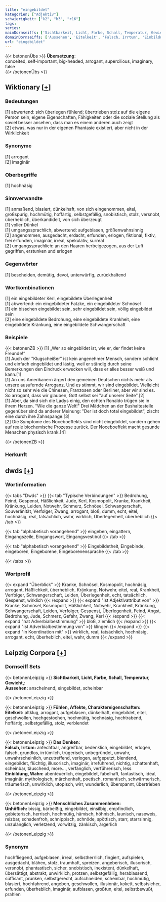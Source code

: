 ```yaml
---
title: "eingebildet"
kategorien: ["Adjektiv"]
schwierigkeit: ["k2", "h3", "r16"]
tags:
series:
mainDornseiffs: ['Sichtbarkeit, Licht, Farbe, Schall, Temperatur, Gewicht,', 'Fühlen, Affekte, Charaktereigenschaften', 'Das Denken', 'Menschliches Zusammenleben']
domainDornseiffs: ['Aussehen', 'Eitelkeit', 'Falsch, Irrtum', 'Einbildung, Wahn', 'Unhöflich']
url: "eingebildet"
---
```


{{< betonenÜbs >}}
**Übersetzung:**  
conceited, self-important, big-headed, arrogant, supercilious, imaginary, false  
{{< /betonenÜbs >}}

## Wiktionary [[+](https://de.wiktionary.org/wiki/eingebildet)]

### Bedeutungen
[1] abwertend: sich überlegen fühlend; übertrieben stolz auf die eigene Person sein; eigene Eigenschaften, Fähigkeiten oder die soziale Stellung als soviel besser ansehen, dass man es einem anderen auch zeigt  
[2] etwas, was nur in der eigenen Phantasie existiert, aber nicht in der Wirklichkeit  

### Synonyme
[1] arrogant  
[2] imaginär  

### Oberbegriffe
[1] hochnäsig  

### Sinnverwandte
[1] anmaßend, blasiert, dünkelhaft, von sich eingenommen, eitel, großspurig, hochmütig, hoffärtig, selbstgefällig, snobistisch, stolz, versnobt, überheblich, überkandidelt, von sich überzeugt  
[1] voller Dünkel  
[1] umgangssprachlich, abwertend: aufgeblasen, größenwahnsinnig  
[2] angenommen, ausgedacht, erdacht, erfunden, erlogen, fiktional, fiktiv, frei erfunden, imaginär, irreal, spekulativ, surreal  
[2] umgangssprachlich: an den Haaren herbeigezogen, aus der Luft gegriffen, erstunken und erlogen  

### Gegenwörter
[1] bescheiden, demütig, devot, unterwürfig, zurückhaltend  

### Wortkombinationen
[1] ein eingebildeter Kerl, eingebildete Überlegenheit  
[1] abwertend: ein eingebildeter Fatzke, ein eingebildeter Schnösel  
[1] ein bisschen eingebildet sein, sehr eingebildet sein, völlig eingebildet sein  
[2] eine eingebildete Bedrohung, eine eingebildete Krankheit, eine eingebildete Kränkung, eine eingebildete Schwangerschaft  

### Beispiele
{{< betonenZB >}}
[1] „Wer so eingebildet ist, wie er, der findet keine Freunde!“  
[1] Auch der "Klugscheißer" ist kein angenehmer Mensch, sondern schlicht und einfach eingebildet und lästig, weil er ständig durch seine Bemerkungen den Eindruck erwecken will, dass er alles besser weiß und kann.[1]  
[1] An uns Amerikanern ärgert den gemeinen Deutschen nichts mehr als unsere ausufernde Arroganz. Und es stimmt, wir sind eingebildet. Vielleicht nicht so sehr wie die Chinesen, Franzosen oder Berliner, aber wir sind es. So arrogant, dass wir glauben, Gott selbst sei "auf unserer Seite".[2]  
[1] Aber, da sind sich die Ladys einig, den echten Ronaldo trügen sie in ihrem Herzen. "Wie die ganze Welt!" Drei Mädchen an der Bushaltestelle gegenüber sind da anderer Meinung: "Der ist doch total eingebildet", zischt eine durch ihre Zahnspange.[3]  
[2] Die Symptome des Noceboeffekts sind nicht eingebildet, sondern gehen auf reale biochemische Prozesse zurück. Der Noceboeffekt macht gesunde Menschen physisch krank.[4]  

{{< /betonenZB >}}
### Herkunft
  



## dwds [[+](https://www.dwds.de/wb/eingebildet)]

### Wortinformation
{{< tabs "Dwds" >}}
{{< tab "Typische Verbindungen" >}}
Bedrohung, Feind, Gespenst, Häßlichkeit, Jude, Kerl, Kosmopolit, Kranke, Krankheit, Kränkung, Leiden, Notwehr, Schmerz, Schnösel, Schwangerschaft, Souveränität, Verfolger, Zwang, arrogant, bloß, dumm, echt, eitel, hochnäsig, real, tatsächlich, wahr, wirklich, Überlegenheit, überheblich
{{< /tab >}}

{{< tab "alphabetisch vorangehend" >}}
eingeben, eingattern, Eingangszeile, Eingangswort, Eingangsvestibül
{{< /tab >}}

{{< tab "alphabetisch vorangehend" >}}
Eingebildetheit, Eingebinde, eingeboren, Eingeborene, Eingeborenensprache
{{< /tab >}}

{{< /tabs >}}

### Wortprofil
{{< expand "Überblick" >}} Kranke, Schnösel, Kosmopolit, hochnäsig, arrogant, Häßlichkeit, überheblich, Kränkung, Notwehr, eitel, real, Krankheit, Verfolger, Schwangerschaft, Leiden, Überlegenheit, echt, tatsächlich, Gespenst, wirklich {{< /expand >}}
{{< expand "ist Adjektivattribut von" >}} Kranke, Schnösel, Kosmopolit, Häßlichkeit, Notwehr, Krankheit, Kränkung, Schwangerschaft, Leiden, Verfolger, Gespenst, Überlegenheit, Feind, Angst, Bedrohung, Jude, Schmerz, Gefahr, Zwang, Kerl {{< /expand >}}
{{< expand "hat Adverbialbestimmung" >}} bloß, ziemlich {{< /expand >}}
{{< expand "ist Adverbialbestimmung von" >}} klingen {{< /expand >}}
{{< expand "in Koordination mit" >}} wirklich, real, tatsächlich, hochnäsig, arrogant, echt, überheblich, eitel, wahr, dumm {{< /expand >}}

## Leipzig Corpora [[+](https://corpora.uni-leipzig.de/en/res?word=eingebildet&corpusId=deu_newscrawl-public_2018)]

### Dornseiff Sets
{{< betonenLeipzig >}}
**Sichtbarkeit, Licht, Farbe, Schall, Temperatur, Gewicht,:**  
**Aussehen:** anscheinend, eingebildet, scheinbar  

{{< /betonenLeipzig >}}


{{< betonenLeipzig >}}
**Fühlen, Affekte, Charaktereigenschaften:**  
**Eitelkeit:** altklug, arrogant, aufgeblasen, dünkelhaft, eingebildet, eitel, geschwollen, hochgestochen, hochmütig, hochnäsig, hochtrabend, hoffärtig, selbstgefällig, stolz, verblendet  

{{< /betonenLeipzig >}}


{{< betonenLeipzig >}}
**Das Denken:**  
**Falsch, Irrtum:** anfechtbar, angreifbar, bedenklich, eingebildet, erlogen, falsch, grundlos, irrtümlich, trügerisch, unbegründet, unwahr, unwahrscheinlich, unzutreffend, verlogen, aufgeputzt, blendend, eingebildet, flüchtig, illusorisch, imaginär, irreführend, nichtig, schattenhaft, scheinbar, täuschend, more..., verfänglich, verführerisch, less  
**Einbildung, Wahn:** abenteuerlich, eingebildet, fabelhaft, fantastisch, ideal, imaginär, mythologisch, märchenhaft, poetisch, romantisch, schwärmerisch, träumerisch, unwirklich, utopisch, wirr, wunderlich, überspannt, übertrieben  

{{< /betonenLeipzig >}}


{{< betonenLeipzig >}}
**Menschliches Zusammenleben:**  
**Unhöflich:** bissig, bärbeißig, eingebildet, einsilbig, empfindlich, gebieterisch, herrisch, hochmütig, hämisch, höhnisch, launisch, naseweis, reizbar, schadenfroh, schnippisch, schnöde, spöttisch, starr, starrsinnig, unzulänglich, verletzend, vorwitzig, zänkisch, ärgerlich  

{{< /betonenLeipzig >}}

### Synonym
hochfliegend, aufgeblasen, irreal, selbstherrlich, fingiert, aufspielen, ausgedacht, blähen, stolz, traumhaft, spreizen, angeberisch, illusorisch, versnobt, phantastisch, sicher, snobistisch, inexistent, dünkelhaft, übersättigt, abstrakt, unwirklich, protzen, selbstgefällig, herablassend, süffisant, prunken, selbstgerecht, aufschneiden, scheinbar, hochmütig, blasiert, hochfahrend, angeben, geschwollen, illusionär, kokett, selbstsicher, erfunden, überheblich, imaginär, aufblasen, großtun, eitel, selbstbewußt, prahlen

